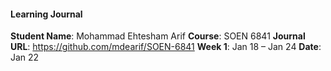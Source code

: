 #### Learning Journal

**Student Name**: Mohammad Ehtesham Arif
**Course**: SOEN 6841
**Journal URL**: https://github.com/mdearif/SOEN-6841
**Week 1**: Jan 18 – Jan 24
**Date**: Jan 22
